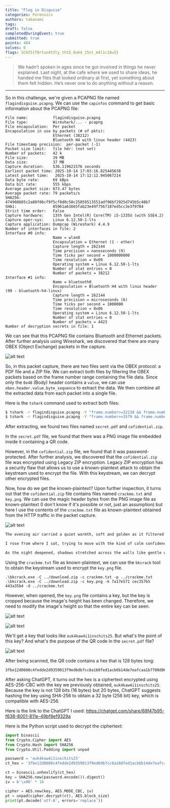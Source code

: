 ```yaml
---
title: "Flag in Disguise"
categories: Forensics
authors: takanami
tags: 
draft: false
completedDuringEvent: true
submitted: true
points: 484
solves: 6
flags: SCH25{f0rtun4t3ly_th15_0uk4_15nt_m4l1c10u5}
---
```


> We hadn’t spoken in ages since he got involved in things he never explained. Last night, at the cafe where we used to share ideas, he handed me files that looked ordinary at first, yet something about them felt hidden. He’s never one to do anything without a reason.

---

So in this challenge, we're given a PCAPNG file named `flagindisguise.pcapng`. We can use the `capinfos` command to get basic information about the PCAPNG file:

```
File name:           flagindisguise.pcapng
File type:           Wireshark/... - pcapng
File encapsulation:  Per packet
Encapsulation in use by packets (# of pkts):
                     Ethernet (38212)
                     Bluetooth H4 with linux header (4423)
File timestamp precision:  per-packet (-1)
Packet size limit:   file hdr: (not set)
Number of packets:   42 k
File size:           39 MB
Data size:           37 MB
Capture duration:    536.119621576 seconds
Earliest packet time: 2025-10-14 17:03:16.825445638
Latest packet time:   2025-10-14 17:12:12.945067214
Data byte rate:      69 kBps
Data bit rate:       555 kbps
Average packet size: 873.47 bytes
Average packet rate: 79 packets/s
SHA256:              474908685c2a89f06cf9f5cf8d0c50c25059513551adf96bf2925d745b5c48b7
SHA1:                85961a61665fab23e49f7567187ed5cc3e3f9784
Strict time order:   False
Capture hardware:    13th Gen Intel(R) Core(TM) i5-1335U (with SSE4.2)
Capture oper-sys:    Linux 6.12.50-1-lts
Capture application: Dumpcap (Wireshark) 4.4.9
Number of interfaces in file: 2
Interface #0 info:
                     Name = wlan0
                     Encapsulation = Ethernet (1 - ether)
                     Capture length = 262144
                     Time precision = nanoseconds (9)
                     Time ticks per second = 1000000000
                     Time resolution = 0x09
                     Operating system = Linux 6.12.50-1-lts
                     Number of stat entries = 0
                     Number of packets = 38212
Interface #1 info:
                     Name = bluetooth0
                     Encapsulation = Bluetooth H4 with linux header (99 - bluetooth-h4-linux)
                     Capture length = 262144
                     Time precision = microseconds (6)
                     Time ticks per second = 1000000
                     Time resolution = 0x06
                     Operating system = Linux 6.12.50-1-lts
                     Number of stat entries = 0
                     Number of packets = 4423
Number of decryption secrets in file: 1
```

We can see that this PCAPNG file contains Bluetooth and Ethernet packets. After further analysis using Wireshark, we discovered that there are many OBEX (Object Exchange) packets in the capture.

![alt text](image.png)

So, in this packet capture, there are two files sent via the OBEX protocol: a PDF file and a ZIP file. We can extract both files by filtering the OBEX packets based on the frame number range containing the file data. Since only the `0x48` (Body) header contains a `value`, we can use `obex.header.value.byte_sequence` to extract the data. We then combine all the extracted data from each packet into a single file.

Here is the `tshark` command used to extract both files:

```sh
$ tshark -r flagindisguise.pcapng -Y "frame.number>=32238 && frame.number<=35950 && obex" -T fields -e obex.header.value.byte_sequence | tr -d '\n' | xxd -r -p > secret.pdf
$ tshark -r flagindisguise.pcapng -Y "frame.number>=3579 && frame.number<=16236 && obex" -T fields -e obex.header.value.byte_sequence | tr -d '\n' | xxd -r -p > cofidential.zip
```

After extracting, we found two files named `secret.pdf` and `cofidential.zip`.

In the `secret.pdf` file, we found that there was a PNG image file embedded inside it containing a QR code.

However, in the `cofidential.zip` file, we found that it was password-protected. After further analysis, we discovered that the `cofidential.zip` file was encrypted using Legacy ZIP encryption. Legacy ZIP encryption has a security flaw that allows us to use a known-plaintext attack to obtain the keystream used to encrypt the file. With this keystream, we can decrypt other encrypted files.

Now, how do we get the known-plaintext? Upon further inspection, it turns out that the `cofidential.zip` file contains files named `crackme.txt` and `key.png`. We can use the magic header bytes from the PNG image file as known-plaintext (I don't know if it's possible or not, just an assumption) but here I use the contents of the `crackme.txt` file as known-plaintext obtained from the HTTP traffic in the packet capture.

![alt text](image-1.png)

```filename=crackme.txt
The evening air carried a quiet warmth, soft and golden as it filtered through the curtains. She sat by the window, her hair touched by the fading light, and I could not help but stare. There was something in the way Ouka Shiunji breathed life into the simplest moments, as if the world itself slowed down to match her rhythm. The sounds outside were distant, the city fading into a blur, while in this small room, time bent gently around her. She turned her head slightly, catching me watching, and the corners of her lips curved into a smile that made my heart stumble.

I rose from where I sat, trying to move with the kind of calm confidence that completely betrayed how fast my pulse was racing. “You’re staring again,” she said, her voice laced with that playful lilt that always made me smile before I even realized it. “I’m just making sure this is real,” I murmured, reaching out to brush a stray lock of hair from her face. Her laughter was quiet and melodic, the kind that fills the space between two people with something warm and invisible. I could feel the air change, a delicate current of closeness that made the world seem smaller, softer, and impossibly more beautiful.

As the night deepened, shadows stretched across the walls like gentle waves, and the stars began to spill into view one by one. We sat together without speaking, her hand resting in mine, fingers interlaced in a silence that said more than words ever could. The calm around us was not emptiness; it was full, alive, and brimming with meaning. Every breath she took seemed to sync with mine, every heartbeat a quiet confession of how much she meant to me. In that moment, there was no past and no future, only the soft certainty that love could be simple, tender, and endless when it was with her. Ouka Shiunji was not just the light in the room; she was the warmth that stayed long after the stars had faded.
```

Using the `crackme.txt` file as known-plaintext, we can use the `bkcrack` tool to obtain the keystream used to encrypt the `key.png` file.

```pwsh
.\bkcrack.exe -C ../download.zip -c crackme.txt -p ../crackme.txt
.\bkcrack.exe -C ../download.zip -c key.png -k 7a17e571 cec357b5 443a35b4 -d ../crackme.txt
```

However, when opened, the `key.png` file contains a key, but the key is cropped because the image's height has been changed. Therefore, we need to modify the image's height so that the entire key can be seen.

![alt text](key.png)

![alt text](key_modified.png)

We'll get a key that looks like `ouk4kaw4i1inschits25`. But what's the point of this key? And what's the purpose of the QR code in the `secret.pdf` file?

![alt text](qrcode.png)

After being scanned, the QR code contains a hex that is 128 bytes long:

```
3fbe12d0608c4fedde2d9359013f9ed6db7cc8a160fed1acb6b14de7eafcaa1b7780d06af4b2859e5c7755ed35bde08f9cdd3a06568199119554a28461ffb475
```

After asking ChatGPT, it turns out the hex is a ciphertext encrypted using AES-256-CBC with the key we previously obtained, `ouk4kaw4i1inschits25`. Because the key is not 128 bits (16 bytes) but 20 bytes, ChatGPT suggests hashing the key using SHA-256 to obtain a 32 byte (256 bit) key, which is compatible with AES-256.

Here is the link to the ChatGPT I used: https://chatgpt.com/share/68f47b95-f638-8001-811e-49bf8ef9329a

Here is the Python script used to decrypt the ciphertext:

```py
import binascii
from Crypto.Cipher import AES
from Crypto.Hash import SHA256
from Crypto.Util.Padding import unpad

password = 'ouk4kaw4i1inschits25'
ct_hex = '3fbe12d0608c4fedde2d9359013f9ed6db7cc8a160fed1acb6b14de7eafcaa1b7780d06af4b2859e5c7755ed35bde08f9cdd3a06568199119554a28461ffb475'

ct = binascii.unhexlify(ct_hex)
key = SHA256.new(password.encode()).digest()
iv = b'\x00' * 16

cipher = AES.new(key, AES.MODE_CBC, iv)
pt = unpad(cipher.decrypt(ct), AES.block_size)
print(pt.decode('utf-8', errors='replace'))
```
